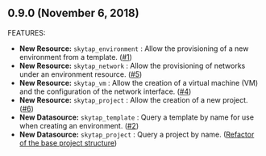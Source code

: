 ## 0.9.0 (November 6, 2018)

FEATURES:

* **New Resource:** `skytap_environment` : Allow the provisioning of a new environment from a template. ([#1](https://github.com/skytap/terraform-provider-skytap/issues/1))
* **New Resource:** `skytap_network` : Allow the provisioning of networks under an environment resource. ([#5](https://github.com/skytap/terraform-provider-skytap/issues/5))
* **New Resource:** `skytap_vm` : Allow the creation of a virtual machine (VM) and the configuration of the network interface. ([#4](https://github.com/skytap/terraform-provider-skytap/issues/4))
* **New Resource:** `skytap_project` : Allow the creation of a new project. ([#6](https://github.com/skytap/terraform-provider-skytap/issues/6))
* **New Datasource:** `skytap_template` : Query a template by name for use when creating an environment. ([#2](https://github.com/skytap/terraform-provider-skytap/issues/2))
* **New Datasource:** `skytap_project` : Query a project by name. ([Refactor of the base project structure](https://github.com/skytap/terraform-provider-skytap/commit/8b22ac59a4cf619a7b692d7b10d5886cd9cbf3e8))
